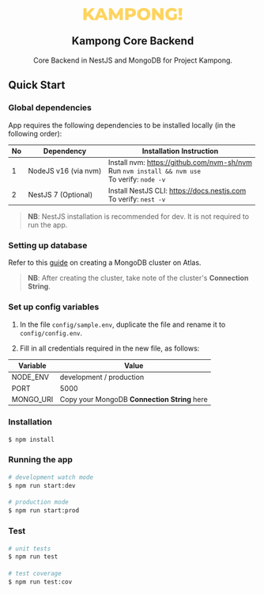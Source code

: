 <p align="center">
 <img width="200px" src="public/assets/images/logo.png" align="center" alt="Kampong" />
 <h2 align="center">Kampong Core Backend</h2>
 <p align="center"> Core Backend in NestJS and MongoDB for Project Kampong.</p>
</p>

## Quick Start

### Global dependencies

App requires the following dependencies to be installed locally (in the following order):

| No  | Dependency           | Installation Instruction                                                                                   |
| --- | -------------------- | ---------------------------------------------------------------------------------------------------------- |
| 1   | NodeJS v16 (via nvm) | Install nvm: https://github.com/nvm-sh/nvm <br /> Run `nvm install && nvm use` <br /> To verify: `node -v` |
| 2   | NestJS 7 (Optional)  | Install NestJS CLI: https://docs.nestjs.com <br /> To verify: `nest -v`                                    |

> **NB**: NestJS installation is recommended for dev. It is not required to run the app.

### Setting up database

Refer to this [guide](https://docs.mongodb.com/drivers/node/master/quick-start/#create-a-mongodb-cluster) on creating a MongoDB cluster on Atlas.

> **NB**: After creating the cluster, take note of the cluster's **Connection String**.

### Set up config variables

1. In the file `config/sample.env`, duplicate the file and rename it to `config/config.env`.

2. Fill in all credentials required in the new file, as follows:

| Variable  | Value                                        |
| --------- | -------------------------------------------- |
| NODE_ENV  | development / production                     |
| PORT      | 5000                                         |
| MONGO_URI | Copy your MongoDB **Connection String** here |

### Installation

```bash
$ npm install
```

### Running the app

```bash
# development watch mode
$ npm run start:dev

# production mode
$ npm run start:prod
```

### Test

```bash
# unit tests
$ npm run test

# test coverage
$ npm run test:cov
```
